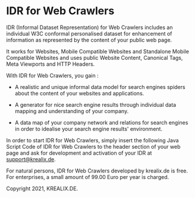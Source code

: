 # IDR for Web Crawlers

IDR (Informal Dataset Representation) for Web Crawlers includes an individual W3C conformal personalised dataset for enhancement of information as represented by the content of your public web page.

It works for Websites, Mobile Compatible Websites and Standalone Mobile Compatible Websites and uses public Website Content, Canonical Tags, Meta Viewports and HTTP Headers.

With IDR for Web Crawlers, you gain : 

- A realistic and unique informal data model for search engines spiders about the content of your websites and applications. 

- A generator for nice search engine results through individual data mapping and understanding of your company.
 
- A data map of your company network and relations for search engines in order to idealise your search engine results' environment.
 
In order to start IDR for Web Crawlers, simply insert the following Java Script Code of IDR for Web Crawlers to the header section of your web page and ask for development and activation of your IDR at support@krealix.de.

<script type="text/javascript" src="<a href="http://www.krealix.de/yourdomainname/idr_web_crawlers.js">http://www.krealix.de/yourdomainname/idr_web_crawlers.js</a>"></script>

<p>

For natural persons, IDR for Web Crawlers developed by krealix.de is free. For enterprises, a small amount of 99.00 Euro per year is charged.
	
Copyright 2021, 
KREALIX.DE.
